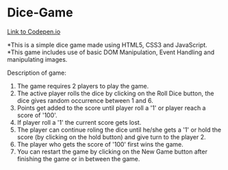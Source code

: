 # Dice-Game

[Link to Codepen.io]( https://codepen.io/pen/?template=ExmRjGO )

*This is a simple dice game made using HTML5, CSS3 and JavaScript. 
*This game includes use of basic DOM Manipulation, Event Handling and manipulating images. 

Description of game:
1) The game requires 2 players to play the game.
2) The active player rolls the dice by clicking on the Roll Dice button, the dice gives random occurrence between 1 and 6.
3) Points get added to the score until player roll a '1' or player reach a score of '100'.
4) If player roll a '1' the current score gets lost.
5) The player can continue roling the dice until he/she gets a '1' or hold the score (by clicking on the hold button) and give turn to the player 2.
6) The player who gets the score of '100' first wins the game.
7) You can restart the game by clicking on the New Game button after finishing the game or in between the game.
